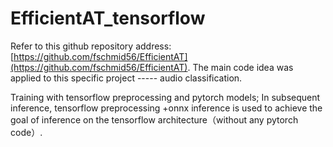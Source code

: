 # EfficientAT_tensorflow
 Refer to this github repository address: [https://github.com/fschmid56/EfficientAT](https://github.com/fschmid56/EfficientAT). The main code idea was applied to this specific project ----- audio classification.

Training with tensorflow preprocessing and pytorch models; In subsequent inference, tensorflow preprocessing +onnx inference is used to achieve the goal of inference on the tensorflow architecture（without any pytorch code）.
